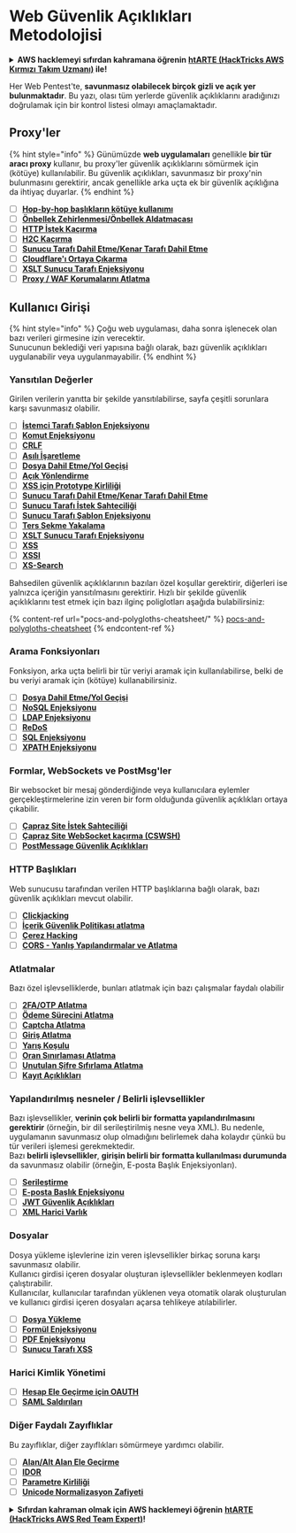 # Web Güvenlik Açıklıkları Metodolojisi

<details>

<summary><strong>AWS hacklemeyi sıfırdan kahramana öğrenin</strong> <a href="https://training.hacktricks.xyz/courses/arte"><strong>htARTE (HackTricks AWS Kırmızı Takım Uzmanı)</strong></a><strong> ile!</strong></summary>

HackTricks'ı desteklemenin diğer yolları:

* **Şirketinizi HackTricks'te reklamınızı görmek istiyorsanız** veya **HackTricks'i PDF olarak indirmek istiyorsanız** [**ABONELİK PLANLARI**](https://github.com/sponsors/carlospolop)'na göz atın!
* [**Resmi PEASS & HackTricks ürünlerini edinin**](https://peass.creator-spring.com)
* [**PEASS Ailesi'ni**](https://opensea.io/collection/the-peass-family) keşfedin, özel [**NFT'lerimiz**](https://opensea.io/collection/the-peass-family) koleksiyonumuz
* **💬 [Discord grubumuza katılın](https://discord.gg/hRep4RUj7f)** veya [**telegram grubuna**](https://t.me/peass) katılın veya bizi **Twitter** 🐦 [**@carlospolopm**](https://twitter.com/hacktricks\_live)** takip edin.**
* **Hacking püf noktalarınızı paylaşarak PR'lar göndererek** [**HackTricks**](https://github.com/carlospolop/hacktricks) ve [**HackTricks Cloud**](https://github.com/carlospolop/hacktricks-cloud) github depolarına katkıda bulunun.

</details>

Her Web Pentest'te, **savunmasız olabilecek birçok gizli ve açık yer bulunmaktadır**. Bu yazı, olası tüm yerlerde güvenlik açıklıklarını aradığınızı doğrulamak için bir kontrol listesi olmayı amaçlamaktadır.

## Proxy'ler

{% hint style="info" %}
Günümüzde **web uygulamaları** genellikle **bir tür aracı proxy** kullanır, bu proxy'ler güvenlik açıklıklarını sömürmek için (kötüye) kullanılabilir. Bu güvenlik açıklıkları, savunmasız bir proxy'nin bulunmasını gerektirir, ancak genellikle arka uçta ek bir güvenlik açıklığına da ihtiyaç duyarlar.
{% endhint %}

* [ ] [**Hop-by-hop başlıkların kötüye kullanımı**](abusing-hop-by-hop-headers.md)
* [ ] [**Önbellek Zehirlenmesi/Önbellek Aldatmacası**](cache-deception/)
* [ ] [**HTTP İstek Kaçırma**](http-request-smuggling/)
* [ ] [**H2C Kaçırma**](h2c-smuggling.md)
* [ ] [**Sunucu Tarafı Dahil Etme/Kenar Tarafı Dahil Etme**](server-side-inclusion-edge-side-inclusion-injection.md)
* [ ] [**Cloudflare'ı Ortaya Çıkarma**](../network-services-pentesting/pentesting-web/uncovering-cloudflare.md)
* [ ] [**XSLT Sunucu Tarafı Enjeksiyonu**](xslt-server-side-injection-extensible-stylesheet-language-transformations.md)
* [ ] [**Proxy / WAF Korumalarını Atlatma**](proxy-waf-protections-bypass.md)

## **Kullanıcı Girişi**

{% hint style="info" %}
Çoğu web uygulaması, daha sonra işlenecek olan bazı verileri girmesine izin verecektir.\
Sunucunun beklediği veri yapısına bağlı olarak, bazı güvenlik açıklıkları uygulanabilir veya uygulanmayabilir.
{% endhint %}

### **Yansıtılan Değerler**

Girilen verilerin yanıtta bir şekilde yansıtılabilirse, sayfa çeşitli sorunlara karşı savunmasız olabilir.

* [ ] [**İstemci Tarafı Şablon Enjeksiyonu**](client-side-template-injection-csti.md)
* [ ] [**Komut Enjeksiyonu**](command-injection.md)
* [ ] [**CRLF**](crlf-0d-0a.md)
* [ ] [**Asılı İşaretleme**](dangling-markup-html-scriptless-injection/)
* [ ] [**Dosya Dahil Etme/Yol Geçişi**](file-inclusion/)
* [ ] [**Açık Yönlendirme**](open-redirect.md)
* [ ] [**XSS için Prototype Kirliliği**](deserialization/nodejs-proto-prototype-pollution/#client-side-prototype-pollution-to-xss)
* [ ] [**Sunucu Tarafı Dahil Etme/Kenar Tarafı Dahil Etme**](server-side-inclusion-edge-side-inclusion-injection.md)
* [ ] [**Sunucu Tarafı İstek Sahteciliği**](ssrf-server-side-request-forgery/)
* [ ] [**Sunucu Tarafı Şablon Enjeksiyonu**](ssti-server-side-template-injection/)
* [ ] [**Ters Sekme Yakalama**](reverse-tab-nabbing.md)
* [ ] [**XSLT Sunucu Tarafı Enjeksiyonu**](xslt-server-side-injection-extensible-stylesheet-language-transformations.md)
* [ ] [**XSS**](xss-cross-site-scripting/)
* [ ] [**XSSI**](xssi-cross-site-script-inclusion.md)
* [ ] [**XS-Search**](xs-search/)

Bahsedilen güvenlik açıklıklarının bazıları özel koşullar gerektirir, diğerleri ise yalnızca içeriğin yansıtılmasını gerektirir. Hızlı bir şekilde güvenlik açıklıklarını test etmek için bazı ilginç poliglotları aşağıda bulabilirsiniz:

{% content-ref url="pocs-and-polygloths-cheatsheet/" %}
[pocs-and-polygloths-cheatsheet](pocs-and-polygloths-cheatsheet/)
{% endcontent-ref %}

### **Arama Fonksiyonları**

Fonksiyon, arka uçta belirli bir tür veriyi aramak için kullanılabilirse, belki de bu veriyi aramak için (kötüye) kullanabilirsiniz.

* [ ] [**Dosya Dahil Etme/Yol Geçişi**](file-inclusion/)
* [ ] [**NoSQL Enjeksiyonu**](nosql-injection.md)
* [ ] [**LDAP Enjeksiyonu**](ldap-injection.md)
* [ ] [**ReDoS**](regular-expression-denial-of-service-redos.md)
* [ ] [**SQL Enjeksiyonu**](sql-injection/)
* [ ] [**XPATH Enjeksiyonu**](xpath-injection.md)

### **Formlar, WebSockets ve PostMsg'ler**

Bir websocket bir mesaj gönderdiğinde veya kullanıcılara eylemler gerçekleştirmelerine izin veren bir form olduğunda güvenlik açıklıkları ortaya çıkabilir.

* [ ] [**Çapraz Site İstek Sahteciliği**](csrf-cross-site-request-forgery.md)
* [ ] [**Çapraz Site WebSocket kaçırma (CSWSH)**](websocket-attacks.md)
* [ ] [**PostMessage Güvenlik Açıklıkları**](postmessage-vulnerabilities/)

### **HTTP Başlıkları**

Web sunucusu tarafından verilen HTTP başlıklarına bağlı olarak, bazı güvenlik açıklıkları mevcut olabilir.

* [ ] [**Clickjacking**](clickjacking.md)
* [ ] [**İçerik Güvenlik Politikası atlatma**](content-security-policy-csp-bypass/)
* [ ] [**Çerez Hacking**](hacking-with-cookies/)
* [ ] [**CORS - Yanlış Yapılandırmalar ve Atlatma**](cors-bypass.md)

### **Atlatmalar**

Bazı özel işlevselliklerde, bunları atlatmak için bazı çalışmalar faydalı olabilir

* [ ] [**2FA/OTP Atlatma**](2fa-bypass.md)
* [ ] [**Ödeme Sürecini Atlatma**](bypass-payment-process.md)
* [ ] [**Captcha Atlatma**](captcha-bypass.md)
* [ ] [**Giriş Atlatma**](login-bypass/)
* [ ] [**Yarış Koşulu**](race-condition.md)
* [ ] [**Oran Sınırlaması Atlatma**](rate-limit-bypass.md)
* [ ] [**Unutulan Şifre Sıfırlama Atlatma**](reset-password.md)
* [ ] [**Kayıt Açıklıkları**](registration-vulnerabilities.md)

### **Yapılandırılmış nesneler / Belirli işlevsellikler**

Bazı işlevsellikler, **verinin çok belirli bir formatta yapılandırılmasını gerektirir** (örneğin, bir dil serileştirilmiş nesne veya XML). Bu nedenle, uygulamanın savunmasız olup olmadığını belirlemek daha kolaydır çünkü bu tür verileri işlemesi gerekmektedir.\
Bazı **belirli işlevsellikler**, **girişin belirli bir formatta kullanılması durumunda** da savunmasız olabilir (örneğin, E-posta Başlık Enjeksiyonları).

* [ ] [**Serileştirme**](deserialization/)
* [ ] [**E-posta Başlık Enjeksiyonu**](email-injections.md)
* [ ] [**JWT Güvenlik Açıklıkları**](hacking-jwt-json-web-tokens.md)
* [ ] [**XML Harici Varlık**](xxe-xee-xml-external-entity.md)
### Dosyalar

Dosya yükleme işlevlerine izin veren işlevsellikler birkaç soruna karşı savunmasız olabilir.\
Kullanıcı girdisi içeren dosyalar oluşturan işlevsellikler beklenmeyen kodları çalıştırabilir.\
Kullanıcılar, kullanıcılar tarafından yüklenen veya otomatik olarak oluşturulan ve kullanıcı girdisi içeren dosyaları açarsa tehlikeye atılabilirler.

* [ ] [**Dosya Yükleme**](file-upload/)
* [ ] [**Formül Enjeksiyonu**](formula-csv-doc-latex-ghostscript-injection.md)
* [ ] [**PDF Enjeksiyonu**](xss-cross-site-scripting/pdf-injection.md)
* [ ] [**Sunucu Tarafı XSS**](xss-cross-site-scripting/server-side-xss-dynamic-pdf.md)

### **Harici Kimlik Yönetimi**

* [ ] [**Hesap Ele Geçirme için OAUTH**](oauth-to-account-takeover.md)
* [ ] [**SAML Saldırıları**](saml-attacks/)

### **Diğer Faydalı Zayıflıklar**

Bu zayıflıklar, diğer zayıflıkları sömürmeye yardımcı olabilir.

* [ ] [**Alan/Alt Alan Ele Geçirme**](domain-subdomain-takeover.md)
* [ ] [**IDOR**](idor.md)
* [ ] [**Parametre Kirliliği**](parameter-pollution.md)
* [ ] [**Unicode Normalizasyon Zafiyeti**](unicode-injection/)

<details>

<summary><strong>Sıfırdan kahraman olmak için AWS hacklemeyi öğrenin</strong> <a href="https://training.hacktricks.xyz/courses/arte"><strong>htARTE (HackTricks AWS Red Team Expert)</strong></a><strong>!</strong></summary>

HackTricks'ı desteklemenin diğer yolları:

* Şirketinizi **HackTricks'te reklamını görmek** veya **HackTricks'i PDF olarak indirmek** istiyorsanız [**ABONELİK PLANLARI**](https://github.com/sponsors/carlospolop)'na göz atın!
* [**Resmi PEASS & HackTricks ürünlerini**](https://peass.creator-spring.com) edinin
* [**The PEASS Family'yi**](https://opensea.io/collection/the-peass-family) keşfedin, özel [**NFT'lerimiz**](https://opensea.io/collection/the-peass-family) koleksiyonumuz
* 💬 [**Discord grubuna**](https://discord.gg/hRep4RUj7f) veya [**telegram grubuna**](https://t.me/peass) katılın veya bizi **Twitter** 🐦 [**@carlospolopm**](https://twitter.com/hacktricks\_live)'da takip edin.
* **Hacking püf noktalarınızı göndererek PR'lar göndererek** [**HackTricks**](https://github.com/carlospolop/hacktricks) ve [**HackTricks Cloud**](https://github.com/carlospolop/hacktricks-cloud) github depolarına katkıda bulunun.

</details>
